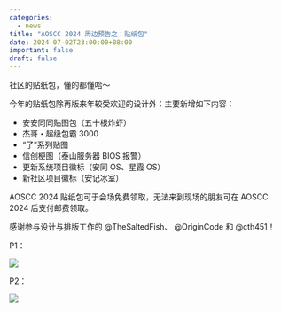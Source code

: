 ```yaml
---
categories:
  - news
title: "AOSCC 2024 周边预告之：贴纸包"
date: 2024-07-02T23:00:00+08:00
important: false
draft: false
---
```


社区的贴纸包，懂的都懂哈～

今年的贴纸包除再版来年较受欢迎的设计外：主要新增如下内容：

- 安安同同贴图包（五十根炸虾）
- 杰哥・超级包霸 3000
- “了”系列贴图
- 信创梗图（泰山服务器 BIOS 报警）
- 更新系统项目徽标（安同 OS、星霞 OS）
- 新社区项目徽标（安记冰室）

AOSCC 2024 贴纸包可于会场免费领取，无法来到现场的朋友可在 AOSCC 2024 后支付邮费领取。

感谢参与设计与排版工作的 @TheSaltedFish、 @OriginCode 和 @cth451！

P1：

![](/assets/news/stickers-1.png)

P2：

![](/assets/news/stickers-2.png)
